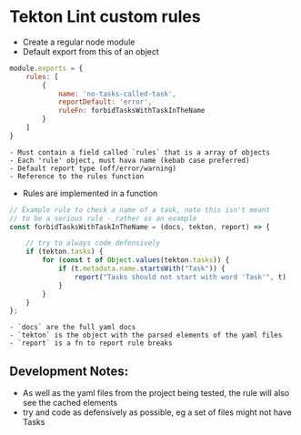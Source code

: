 # Tekton Lint custom rules

- Create a regular node module
- Default export from this of an object
```js
module.exports = {
    rules: [
        {
            name: 'no-tasks-called-task',
            reportDefault: 'error',
            ruleFn: forbidTasksWithTaskInTheName
        }
    ]
}
```
    - Must contain a field called `rules` that is a array of objects
    - Each 'rule' object, must hava name (kebab case preferred)
    - Default report type (off/error/warning)
    - Reference to the rules function

- Rules are implemented in a function

```js
// Example rule to check a name of a task, note this isn't meant
// to be a serious rule - rather as an example
const forbidTasksWithTaskInTheName = (docs, tekton, report) => {

    // try to always code defensively
    if (tekton.tasks) {
        for (const t of Object.values(tekton.tasks)) {
            if (t.metadata.name.startsWith("Task")) {
                report("Tasks should not start with word 'Task'", t)
            }
        }
    }
};
```

    - `docs` are the full yaml docs
    - `tekton` is the object with the parsed elements of the yaml files
    - `report` is a fn to report rule breaks


## Development Notes:

- As well as the yaml files from the project being tested, the rule will also see the cached elements
- try and code as defensively as possible, eg a set of files might not have Tasks
